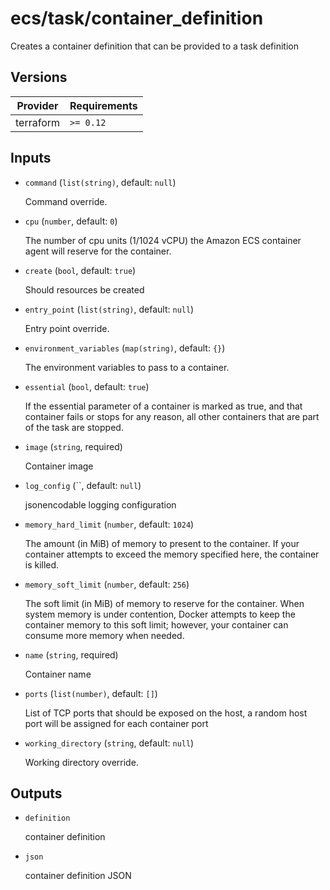 # ecs/task/container_definition

Creates a container definition that can be provided to a task definition

<!-- bin/docs -->

## Versions

| Provider | Requirements |
|-|-|
| terraform | `>= 0.12` |

## Inputs

* `command` (`list(string)`, default: `null`)

    Command override.

* `cpu` (`number`, default: `0`)

    The number of cpu units (1/1024 vCPU) the Amazon ECS container agent will reserve for the container.

* `create` (`bool`, default: `true`)

    Should resources be created

* `entry_point` (`list(string)`, default: `null`)

    Entry point override.

* `environment_variables` (`map(string)`, default: `{}`)

    The environment variables to pass to a container.

* `essential` (`bool`, default: `true`)

    If the essential parameter of a container is marked as true, and that container fails or stops for any reason, all other containers that are part of the task are stopped.

* `image` (`string`, required)

    Container image

* `log_config` (``, default: `null`)

    jsonencodable logging configuration

* `memory_hard_limit` (`number`, default: `1024`)

    The amount (in MiB) of memory to present to the container. If your container attempts to exceed the memory specified here, the container is killed.

* `memory_soft_limit` (`number`, default: `256`)

    The soft limit (in MiB) of memory to reserve for the container. When system memory is under contention, Docker attempts to keep the container memory to this soft limit; however, your container can consume more memory when needed.

* `name` (`string`, required)

    Container name

* `ports` (`list(number)`, default: `[]`)

    List of TCP ports that should be exposed on the host, a random host port will be assigned for each container port

* `working_directory` (`string`, default: `null`)

    Working directory override.



## Outputs

* `definition`

    container definition

* `json`

    container definition JSON
